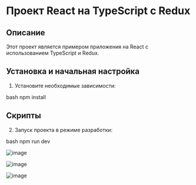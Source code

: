 # Проект React на TypeScript с Redux

## Описание
Этот проект является примером приложения на React с использованием TypeScript и Redux. 

## Установка и начальная настройка

1. Установите необходимые зависимости:

    
bash
    npm install
    

## Скрипты

2. Запуск проекта в режиме разработки:

    
bash
    npm run dev


![image](https://github.com/user-attachments/assets/75034d0a-50c8-4473-9969-a330602ac9a7)


![image](https://github.com/user-attachments/assets/d6c9b674-ec02-48b5-97be-3dbb3c2d7c5b)


![image](https://github.com/user-attachments/assets/aed48805-4cf3-483c-bbd0-3c6297103cab)

    
